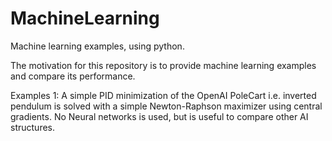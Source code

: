 # MachineLearning
Machine learning examples, using python.

The motivation for this repository is to provide machine learning examples and compare its performance.

Examples
1: A simple PID minimization of the OpenAI PoleCart i.e. inverted pendulum is solved with a simple Newton-Raphson maximizer using central gradients. No Neural networks is used, but is useful to compare other AI structures. 
